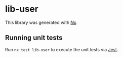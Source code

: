 # lib-user

This library was generated with [Nx](https://nx.dev).

## Running unit tests

Run `nx test lib-user` to execute the unit tests via [Jest](https://jestjs.io).
